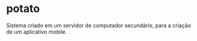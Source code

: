 # potato
Sistema criado em um servidor de computador secundário, para a criação de um aplicativo mobile.

